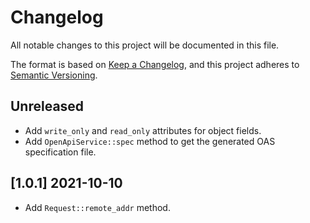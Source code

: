 # Changelog
All notable changes to this project will be documented in this file.

The format is based on [Keep a Changelog](https://keepachangelog.com/en/1.0.0/),
and this project adheres to [Semantic Versioning](https://semver.org/spec/v2.0.0.html).

## Unreleased

- Add `write_only` and `read_only` attributes for object fields.
- Add `OpenApiService::spec` method to get the generated OAS specification file.

## [1.0.1] 2021-10-10

- Add `Request::remote_addr` method.
